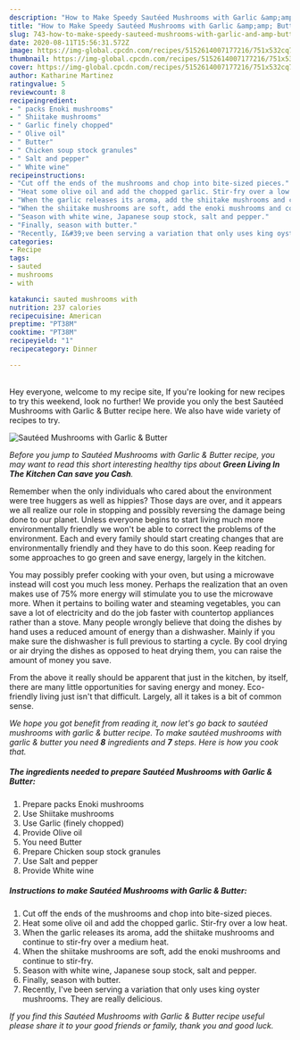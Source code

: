 ```yaml
---
description: "How to Make Speedy Sautéed Mushrooms with Garlic &amp;amp; Butter"
title: "How to Make Speedy Sautéed Mushrooms with Garlic &amp;amp; Butter"
slug: 743-how-to-make-speedy-sauteed-mushrooms-with-garlic-and-amp-butter
date: 2020-08-11T15:56:31.572Z
image: https://img-global.cpcdn.com/recipes/5152614007177216/751x532cq70/sauteed-mushrooms-with-garlic-butter-recipe-main-photo.jpg
thumbnail: https://img-global.cpcdn.com/recipes/5152614007177216/751x532cq70/sauteed-mushrooms-with-garlic-butter-recipe-main-photo.jpg
cover: https://img-global.cpcdn.com/recipes/5152614007177216/751x532cq70/sauteed-mushrooms-with-garlic-butter-recipe-main-photo.jpg
author: Katharine Martinez
ratingvalue: 5
reviewcount: 8
recipeingredient:
- " packs Enoki mushrooms"
- " Shiitake mushrooms"
- " Garlic finely chopped"
- " Olive oil"
- " Butter"
- " Chicken soup stock granules"
- " Salt and pepper"
- " White wine"
recipeinstructions:
- "Cut off the ends of the mushrooms and chop into bite-sized pieces."
- "Heat some olive oil and add the chopped garlic. Stir-fry over a low heat."
- "When the garlic releases its aroma, add the shiitake mushrooms and continue to stir-fry over a medium heat."
- "When the shiitake mushrooms are soft, add the enoki mushrooms and continue to stir-fry."
- "Season with white wine, Japanese soup stock, salt and pepper."
- "Finally, season with butter."
- "Recently, I&#39;ve been serving a variation that only uses king oyster mushrooms. They are really delicious."
categories:
- Recipe
tags:
- sauted
- mushrooms
- with

katakunci: sauted mushrooms with 
nutrition: 237 calories
recipecuisine: American
preptime: "PT38M"
cooktime: "PT38M"
recipeyield: "1"
recipecategory: Dinner

---
```

<br>
Hey everyone, welcome to my recipe site, If you're looking for new recipes to try this weekend, look no further! We provide you only the best Sautéed Mushrooms with Garlic &amp; Butter recipe here. We also have wide variety of recipes to try.
<br>


![Sautéed Mushrooms with Garlic &amp; Butter](https://img-global.cpcdn.com/recipes/5152614007177216/751x532cq70/sauteed-mushrooms-with-garlic-butter-recipe-main-photo.jpg)

<i>Before you jump to Sautéed Mushrooms with Garlic &amp; Butter recipe, you may want to read this short interesting healthy tips about 
<strong>Green Living In The Kitchen Can save you Cash</strong>.</i>
</br>

Remember when the only individuals who cared about the environment were tree huggers as well as hippies? Those days are over, and it appears we all realize our role in stopping and possibly reversing the damage being done to our planet. Unless everyone begins to start living much more environmentally friendly we won't be able to correct the problems of the environment. Each and every family should start creating changes that are environmentally friendly and they have to do this soon. Keep reading for some approaches to go green and save energy, largely in the kitchen.

You may possibly prefer cooking with your oven, but using a microwave instead will cost you much less money. Perhaps the realization that an oven makes use of 75% more energy will stimulate you to use the microwave more. When it pertains to boiling water and steaming vegetables, you can save a lot of electricity and do the job faster with countertop appliances rather than a stove. Many people wrongly believe that doing the dishes by hand uses a reduced amount of energy than a dishwasher. Mainly if you make sure the dishwasher is full previous to starting a cycle. By cool drying or air drying the dishes as opposed to heat drying them, you can raise the amount of money you save.

From the above it really should be apparent that just in the kitchen, by itself, there are many little opportunities for saving energy and money. Eco-friendly living just isn't that difficult. Largely, all it takes is a bit of common sense.


<i>We hope you got benefit from reading it, now let's go back to sautéed mushrooms with garlic &amp; butter recipe. To make sautéed mushrooms with garlic &amp; butter you need <strong>8</strong> ingredients and <strong>7</strong> steps. Here is how you cook that.
</i>

##### The ingredients needed to prepare Sautéed Mushrooms with Garlic &amp; Butter:

1. Prepare  packs Enoki mushrooms
1. Use  Shiitake mushrooms
1. Use  Garlic (finely chopped)
1. Provide  Olive oil
1. You need  Butter
1. Prepare  Chicken soup stock granules
1. Use  Salt and pepper
1. Provide  White wine


##### Instructions to make Sautéed Mushrooms with Garlic &amp; Butter:

1. Cut off the ends of the mushrooms and chop into bite-sized pieces.
1. Heat some olive oil and add the chopped garlic. Stir-fry over a low heat.
1. When the garlic releases its aroma, add the shiitake mushrooms and continue to stir-fry over a medium heat.
1. When the shiitake mushrooms are soft, add the enoki mushrooms and continue to stir-fry.
1. Season with white wine, Japanese soup stock, salt and pepper.
1. Finally, season with butter.
1. Recently, I&#39;ve been serving a variation that only uses king oyster mushrooms. They are really delicious.


<i>If you find this Sautéed Mushrooms with Garlic &amp; Butter recipe useful please share it to your good friends or family, thank you and good luck.</i>
